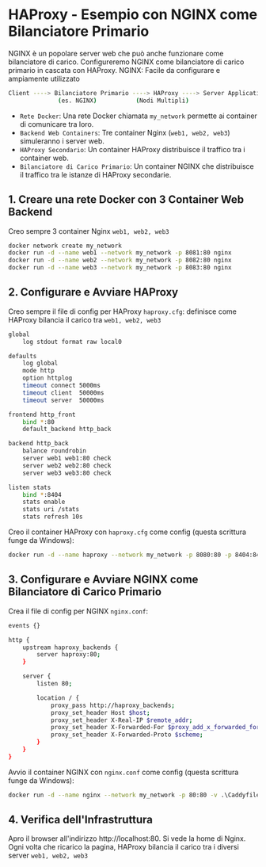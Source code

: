 # HAProxy - Esempio con NGINX come Bilanciatore Primario
NGINX è un popolare server web che può anche funzionare come bilanciatore di carico. 
Configureremo NGINX come bilanciatore di carico primario in cascata con HAProxy.
NGINX: Facile da configurare e ampiamente utilizzato
```bash
Client ----> Bilanciatore Primario ----> HAProxy ----> Server Applicativi
              (es. NGINX)           (Nodi Multipli)
```
              
- `Rete Docker`: Una rete Docker chiamata `my_network` permette ai container di comunicare tra loro.  
- `Backend Web Containers`: Tre container Nginx (`web1, web2, web3`) simuleranno i server web.   
- `HAProxy Secondario`: Un container HAProxy distribuisce il traffico tra i container web.   
- `Bilanciatore di Carico Primario`: Un container NGINX che distribuisce il traffico tra le istanze di HAProxy secondarie.   



## 1. Creare una rete Docker con 3 Container Web Backend
Creo sempre 3 container Nginx `web1, web2, web3` 
```bash
docker network create my_network
docker run -d --name web1 --network my_network -p 8081:80 nginx
docker run -d --name web2 --network my_network -p 8082:80 nginx
docker run -d --name web3 --network my_network -p 8083:80 nginx
```


## 2. Configurare e Avviare HAProxy
Creo sempre il file di config per HAProxy `haproxy.cfg`: definisce come HAProxy bilancia il carico tra `web1, web2, web3`
```bash
global
    log stdout format raw local0

defaults
    log global
    mode http
    option httplog
    timeout connect 5000ms
    timeout client  50000ms
    timeout server  50000ms

frontend http_front
    bind *:80
    default_backend http_back

backend http_back
    balance roundrobin
    server web1 web1:80 check
    server web2 web2:80 check
    server web3 web3:80 check

listen stats
    bind *:8404
    stats enable
    stats uri /stats
    stats refresh 10s
```
Creo il container HAProxy con `haproxy.cfg` come config (questa scrittura funge da Windows):
```bash
docker run -d --name haproxy --network my_network -p 8080:80 -p 8404:8404 -v .\haproxy.cfg:/usr/local/etc/haproxy/haproxy.cfg:ro haproxy:latest
```


## 3. Configurare e Avviare NGINX come Bilanciatore di Carico Primario
Crea il file di config per NGINX `nginx.conf`:
```bash
events {}

http {
    upstream haproxy_backends {
        server haproxy:80;
    }

    server {
        listen 80;

        location / {
            proxy_pass http://haproxy_backends;
            proxy_set_header Host $host;
            proxy_set_header X-Real-IP $remote_addr;
            proxy_set_header X-Forwarded-For $proxy_add_x_forwarded_for;
            proxy_set_header X-Forwarded-Proto $scheme;
        }
    }
}
```

Avvio il container NGINX con `nginx.conf` come config (questa scrittura funge da Windows):
```bash
docker run -d --name nginx --network my_network -p 80:80 -v .\Caddyfile:/etc/nginx/Caddyfile:ro nginx:latest
```


## 4. Verifica dell'Infrastruttura
Apro il browser all'indirizzo http://localhost:80. Si vede la home di Nginx.  
Ogni volta che ricarico la pagina, HAProxy bilancia il carico tra i diversi server `web1, web2, web3`

